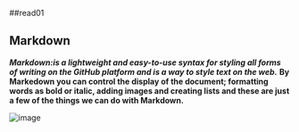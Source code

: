 ##read01
## Markdown
***Markdown:is a lightweight and easy-to-use syntax for styling all forms of writing on the GitHub platform and is a way to style text on the web.***
**By Markedown you can control the display of the document; formatting words as bold or italic, adding images and creating lists and these are just a few of the
things we can do with Markdown.**

![image](https://www.markdownguide.org/assets/images/markdown-guide-og.jpg)
